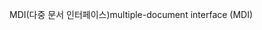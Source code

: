 <span data-ttu-id="58cd4-101">MDI(다중 문서 인터페이스)</span><span class="sxs-lookup"><span data-stu-id="58cd4-101">multiple-document interface (MDI)</span></span>
